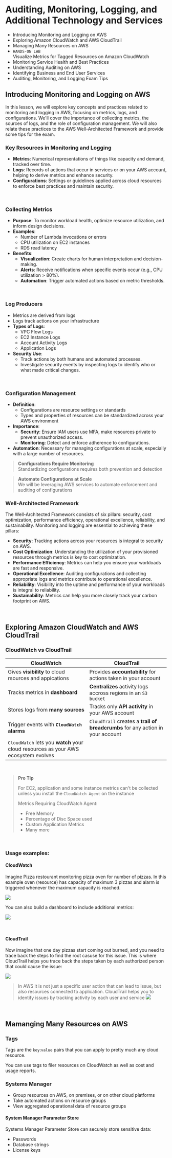 # Auditing, Monitoring, Logging, and Additional Technology and Services
- Introducing Monitoring and Logging on AWS
- Exploring Amazon CloudWatch and AWS CloudTrail
- Managing Many Resources on AWS
- `HANDS-ON LAB`<br>Visualize Metrics for Tagged Resources on Amazon CloudWatch
- Monitoring Service Health and Best Practices
- Understanding Auditing on AWS
- Identifying Business and End User Services
- Auditing, Monitoring, and Logging Exam Tips



## Introducing Monitoring and Logging on AWS

In this lesson, we will explore key concepts and practices related to monitoring and logging in AWS, focusing on metrics, logs, and configurations. We'll cover the importance of collecting metrics, the sources of logs, and the role of configuration management. We will also relate these practices to the AWS Well-Architected Framework and provide some tips for the exam.

### Key Resources in Monitoring and Logging
- **Metrics**: Numerical representations of things like capacity and demand, tracked over time.
- **Logs**: Records of actions that occur in services or on your AWS account, helping to derive metrics and enhance security.
- **Configurations**: Settings or guidelines applied across cloud resources to enforce best practices and maintain security.

<br>

### Collecting Metrics
- **Purpose**: To monitor workload health, optimize resource utilization, and inform design decisions.
- **Examples**:
  - Number of Lambda invocations or errors
  - CPU utilization on EC2 instances
  - RDS read latency
- **Benefits**:
  - **Visualization**: Create charts for human interpretation and decision-making.
  - **Alerts**: Receive notifications when specific events occur (e.g., CPU utilization > 80%).
  - **Automation**: Trigger automated actions based on metric thresholds.

<br>

### Log Producers
- Metrics are derived from logs
- Logs track actions on your infrastructure
- **Types of Logs**:
  - VPC Flow Logs
  - EC2 Instance Logs
  - Account Activity Logs
  - Application Logs
- **Security Use**:
  - Track actions by both humans and automated processes.
  - Investigate security events by inspecting logs to identify who or what made critical changes.

<br>

### Configuration Management
- **Definition**: 
  - Configurations are resource settings or standards
  - Types and properties of resources can be standardized across your AWS environment
- **Importance**:
  - **Security**: Ensure IAM users use MFA, make resources private to prevent unauthorized access.
  - **Monitoring**: Detect and enforce adherence to configurations.
- **Automation**: Necessary for managing configurations at scale, especially with a large number of resources.

> **Configurations Require Monitoring**<br>Standardizing configurations requires both prevention and detection

> **Automate Configurations at Scale**<br>We will be leveraging AWS services to automate enforcement and auditing of configurations

### Well-Architected Framework
The Well-Architected Framework consists of six pillars: security, cost optimization, performance efficiency, operational excellence, reliability, and sustainability. Monitoring and logging are essential to achieving these pillars:
- **Security**: Tracking actions across your resources is integral to security on AWS.
- **Cost Optimization**: Understanding the utilization of your provisioned resources through metrics is key to cost optimization.
- **Performance Efficiency**: Metrics can help you ensure your workloads are fast and responsive.
- **Operational Excellence**: Auditing configurations and collecting appropriate logs and metrics contribute to operational excellence.
- **Reliability**: Visibility into the uptime and performance of your workloads is integral to reliability.
- **Sustainability**: Metrics can help you more closely track your carbon footprint on AWS.



<br>



## Exploring Amazon CloudWatch and AWS CloudTrail

### CloudWatch vs CloudTrail

|CloudWatch|CloudTrail|
|---|---|
|Gives **visibility** to cloud rsources and appications|Provides **accountability** for actions taken in your account|
|Tracks metrics in **dashboard**|**Centralizes** activity logs accross regions in an `S3 bucket`|
|Stores logs from **many sources**|Tracks only **API activity** in your AWS account|
|Trigger events with **`CloudWatch` alarms**|`CloudTrail` creates a **trail of breadcrumbs** for any action in your account|
|`CloudWatch` lets you **watch** your cloud resources as your AWS ecosystem evolves||

<br>

> **Pro Tip**
> 
> For EC2, application and some instance metrics can't be collected unless you install the `CloudWatch Agent` on the instance
>
> Metrics Requiring CloudWatch Agent:
> - Free Memory
> - Percentage of Disc Space used
> - Custom Application Metrics
> - Many more

<br>

### Usage examples:
#### CloudWatch
Imagine Pizza restourant monitoring pizza oven for number of pizzas. In this example oven (resource) has capacity of maximum 3 pizzas and alarm is triggered whenever the maximum capacity is reached.

![](img/CloudWatch-1.png)

You can also build a dashboard to include additional metrics:

![](img/CloudWatch-2.png)


<br>

#### CloudTrail
Now imagine that one day pizzas start coming out burned, and you need to trace back the steps to find the root casuse for this issue. This is where CloudTrail helps you trace back the steps taken by each authorized person that could cause the issue:

![](img/CloudTrail.png)



> In AWS it is not just a specific user action that can lead to issue, but also resources connected to application. CloudTrail helps you to identify issues by tracking activity by each user and service
> ![](img/CloudTrail-2.png)


<br>


## Mamanging Many Resources on AWS

### Tags
Tags are the `key`:`value` pairs that you can apply to pretty much any cloud resource. 

You can use tags to filer resources on CloudWatch as well as cost and usage reports. 

### Systems Manager
- Group resources on AWS, on premises, or on other cloud platforms
- Take automated actions on resource groups
- View aggregated operational data of resource groups

#### System Manager Parameter Store
Systems Manager Parameter Store can securely store sensitive data:
- Passwords
- Database strings
- License keys